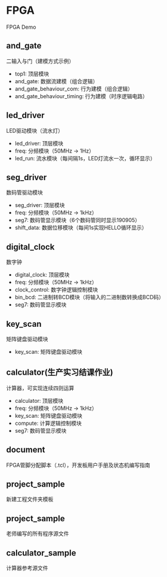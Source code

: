# FPGA
FPGA Demo
## and_gate
二输入与门（建模方式示例）
 - top1: 顶层模块
 - and_gate: 数据流建模（组合逻辑）
 - and_gate_behaviour_com: 行为建模（组合逻辑）
 - and_gate_behaviour_timing: 行为建模（时序逻辑电路）
## led_driver
LED驱动模块（流水灯）
 - led_driver: 顶层模块
 - freq: 分频模块（50MHz -> 1Hz）
 - led_run: 流水模块（每间隔1s，LED灯流水一次，循环显示）
## seg_driver
数码管驱动模块
 - seg_driver: 顶层模块
 - freq: 分频模块（50MHz -> 1kHz）
 - seg7: 数码管显示模块（6个数码管同时显示190905）
 - shift_data: 数据位移模块（每间1s实现HELLO循环显示）
## digital_clock
数字钟
 - digital_clock: 顶层模块
 - freq: 分频模块（50MHz -> 1kHz）
 - clock_control: 数字钟逻辑控制模块
 - bin_bcd: 二进制转BCD模块（将输入的二进制数转换成BCD码）
 - seg7: 数码管显示模块
## key_scan
矩阵键盘驱动模块
 - key_scan: 矩阵键盘驱动模块
## calculator(生产实习结课作业)
计算器，可实现连续四则运算
 - calculator: 顶层模块
 - freq: 分频模块（50MHz -> 1kHz）
 - key_scan: 矩阵键盘驱动模块
 - compute: 计算逻辑控制模块
 - seg7: 数码管显示模块
## document
FPGA管脚分配脚本（.tcl），开发板用户手册及状态机编写指南
## project_sample
新建工程文件夹模板
## project_sample
老师编写的所有程序源文件
## calculator_sample
计算器参考源文件
 
